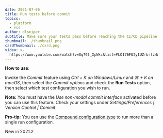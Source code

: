 ```yaml
---
date: 2021-07-06
title: Run tests before commit
topics:
  - platform
  - vcs
author: dlsniper
subtitle: Make sure your tests pass before reaching the CI/CD pipeline
thumbnail: ./thumbnail.png
cardThumbnail: ./card.png
video: >-
  https://www.youtube.com/watch?v=Uq79t_XpWkc&list=PLQ176FUIyIUZrbrlz4AY1V8VzBJKZyVlW&index=122
---
```

**How to use:**

Invoke the _Commit_ feature using _Ctrl + K on Windows/Linux_ and _⌘ + K on macOS_, then select the _Commit options_ and check the **Run Tests** option, then select which test configuration you wish to run.

**Note:** You must have the _Use non-modal commit interface_ activated before you can use this feature. Check your settings under _Settings/Preferences | Version Control | Commit_.

**Pro-tip:** You can use the [Compound configuration type](https://www.jetbrains.com/help/go/run-debug-configuration.html#compound-configs) to run more than a single run configuration.

<span class="tag is-rounded">New in 2021.2</span>
